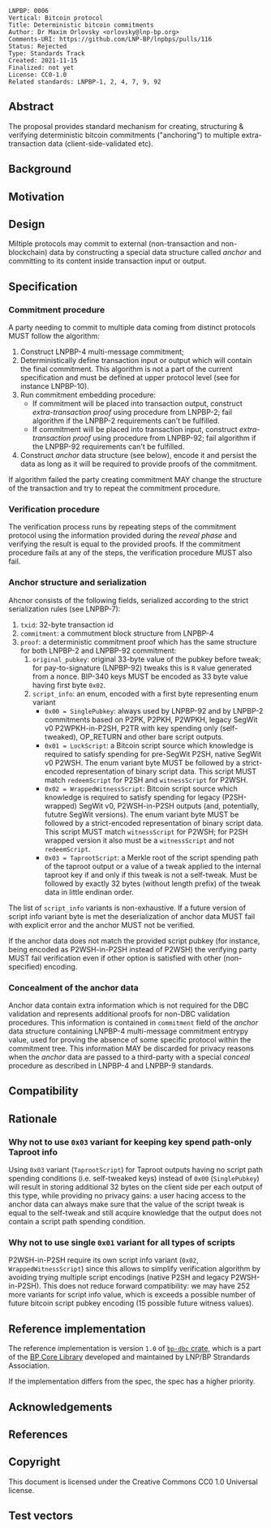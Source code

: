 ```
LNPBP: 0006
Vertical: Bitcoin protocol
Title: Deterministic bitcoin commitments
Author: Dr Maxim Orlovsky <orlovsky@lnp-bp.org>
Comments-URI: https://github.com/LNP-BP/lnpbps/pulls/116
Status: Rejected
Type: Standards Track
Created: 2021-11-15
Finalized: not yet
License: CC0-1.0
Related standards: LNPBP-1, 2, 4, 7, 9, 92
```

## Abstract

The proposal provides standard mechanism for creating, structuring & verifying
deterministic bitcoin commitments ("anchoring") to multiple extra-transaction
data (client-side-validated etc).

## Background

## Motivation

## Design

Miltiple protocols may commit to external (non-transaction and non-blockchain) 
data by constructing a special data structure called *anchor* and committing
to its content inside transaction input or output.


## Specification

### Commitment procedure

A party needing to commit to multiple data coming from distinct protocols
MUST follow the algorithm:
1. Construct LNPBP-4 multi-message commitment;
2. Deterministically define transaction input or output which will contain
   the final commitment. This algorithm is not a part of the current
   specification and must be defined at upper protocol level (see for instance
   LNPBP-10).
3. Run commitment embedding procedure:
   - If commitment will be placed into transaction output, construct
     *extra-transaction proof* using procedure from LNPBP-2; fail algorithm
     if the LNPBP-2 requirements can't be fulfilled.
   - If commitment will be placed into transaction input, construct
     *extra-transaction proof* using procedure from LNPBP-92; fail algorithm
     if the LNPBP-92 requirements can't be fulfilled.
4. Construct *anchor* data structure (see below), encode it and persist
   the data as long as it will be required to provide proofs of the commitment.

If algorithm failed the party creating commitment MAY change the structure
of the transaction and try to repeat the commitment procedure.

### Verification procedure

The verification process runs by repeating steps of the commitment protocol
using the information provided during the *reveal phase* and verifying the
result is equal to the provided proofs. If the commitment procedure fails
at any of the steps, the verification procedure MUST also fail.

### Anchor structure and serialization

Ahcnor consists of the following fields, serialized according to the strict
serialization rules (see LNPBP-7):
1. `txid`: 32-byte transaction id
2. `commitment`: a commutment block structure from LNPBP-4
3. `proof`: a deterministic commitment proof which has the same structure for 
   both LNPBP-2 and LNPBP-92 commitment:
   1. `original_pubkey`: original 33-byte value of the pubkey before tweak;
       for pay-to-signature (LNPBP-92) tweaks this is `R` value generated
       from a nonce. BIP-340 keys MUST be encoded as 33 byte value having
       first byte `0x02`.
   2. `script_info`: an enum, encoded with a first byte representing enum 
       variant
       - `0x00 = SinglePubkey`: always used by LNPBP-92 and by LNPBP-2
          commitments based on P2PK, P2PKH, P2WPKH, legacy SegWit v0 
          P2WPKH-in-P2SH, P2TR with key spending only (self-tweaked), 
          OP_RETURN and other bare script outputs.
       - `0x01 = LockScript`: a Bitcoin script source which knowledge
         is required to satisfy spending for pre-SegWit P2SH, native SegWit v0 
         P2WSH. The enum variant byte MUST be followed by a strict-encoded
         representation of binary script data. This script MUST match
         `redeemScript` for P2SH and `witnessScript` for P2WSH.
       - `0x02 = WrappedWitnessScript`:  Bitcoin script source which knowledge
         is required to satisfy spending for legacy (P2SH-wrapped) SegWit v0,
         P2WSH-in-P2SH outputs (and, potentially, fututre SegWit versions).
         The enum variant byte MUST be followed by a strict-encoded
         representation of binary script data. This script MUST match
         `witnessScript` for P2WSH; for P2SH wrapped version it also must
         be a `witnessScript` and not `redeemScript`.
       - `0x03 = TaprootScript`: a Merkle root of the script spending path
         of the taproot output or a value of a tweak applied to the internal
         taproot key if and only if this tweak is not a self-tweak. Must be
         followed by exactly 32 bytes (without length prefix) of the tweak
         data in little endinan order.

The list of `script_info` variants is non-exhaustive. If a future version of 
script info variant byte is met the deserialization of anchor data MUST fail 
with explicit error and the anchor MUST not be verified.

If the anchor data does not match the provided script pubkey (for instance,
being encoded as P2WSH-in-P2SH instead of P2WSH) the verifying party MUST 
fail verification even if other option is satisfied with other (non-specified)
encoding.

### Concealment of the anchor data

Anchor data contain extra information which is not required for the DBC 
validation and represents additional proofs for non-DBC validation procedures.
This information is contained in `commitment` field of the *anchor* data
structure containing LNPBP-4 multi-message commitment entrypy value, used
for proving the absence of some specific protocol within the commitment tree.
This information MAY be discarded for privacy reasons when the *anchor* data
are passed to a third-party with a special *conceal* procedure as described
in LNPBP-4 and LNPBP-9 standards.


## Compatibility

## Rationale

### Why not to use `0x03` variant for keeping key spend path-only Taproot info

Using `0x03` variant (`TaprootScript`) for Taproot outputs having no script
path spending conditions (i.e. self-tweaked keys) instead of `0x00` 
(`SinglePubkey`) will result in storing additional 32 bytes on the client side
per each output of this type, while providing no privacy gains: a user
hacing access to the anchor data can always make sure that the value of the
script tweak is equal to the self-tweak and still acquire knowledge that
the output does not contain a script path spending condition.

### Why not to use single `0x01` variant for all types of scripts

P2WSH-in-P2SH require its own script info variant (`0x02`, 
`WrappedWitnessScript`) since this allows to simplify verification algorithm
by avoiding trying multiple script encodings (native P2SH and legacy 
P2WSH-in-P2SH). This does not reduce forward compatibility: we may have 252
more variants for script info value, which is exceeds a possible number of 
future bitcoin script pubkey encoding (15 possible future witness values).

## Reference implementation

The reference implementation is version `1.0` of [`bp-dbc` crate](bp-dbc), 
which is a part of the [BP Core Library](bp-core) developed and maintained 
by LNP/BP Strandards Association.

If the implementation differs from the spec, the spec has a higher priority.

## Acknowledgements

## References

## Copyright

This document is licensed under the Creative Commons CC0 1.0 Universal license.

## Test vectors

[bp-dbc]: https://crates.io/crates/bp-dbc
[bp-core]: https://github.com/LNP-BP/bp-core
